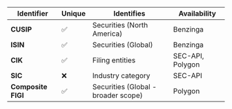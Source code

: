 | Identifier       | Unique | Identifies                           | Availability                  |
|------------------|--------|--------------------------------------|-------------------------------|
| **CUSIP**        | ✅     | Securities (North America)           | Benzinga                      |
| **ISIN**         | ✅     | Securities (Global)                  | Benzinga                      |
| **CIK**          | ✅     | Filing entities                      | SEC-API, Polygon              |
| **SIC**          | ❌     | Industry category                    | SEC-API                       |
| **Composite FIGI** | ✅   | Securities (Global - broader scope)  | Polygon                       |



